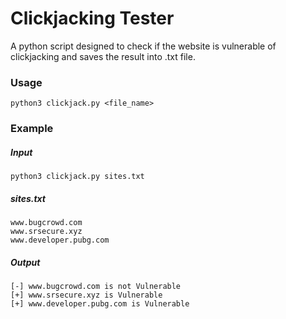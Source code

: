 # Clickjacking Tester

A python script designed to check if the website is vulnerable of clickjacking and saves the result into .txt file.

### Usage

```
python3 clickjack.py <file_name>
```

### Example

##### Input

```
python3 clickjack.py sites.txt
```

##### sites.txt

```
www.bugcrowd.com
www.srsecure.xyz
www.developer.pubg.com
```

##### Output

```
[-] www.bugcrowd.com is not Vulnerable
[+] www.srsecure.xyz is Vulnerable
[+] www.developer.pubg.com is Vulnerable
```
